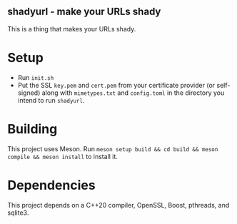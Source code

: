 shadyurl - make your URLs shady
-------------------------------
This is a thing that makes your URLs shady.

Setup
=====
* Run `init.sh`
* Put the SSL `key.pem` and `cert.pem` from your certificate provider (or self-signed) along with `mimetypes.txt` and `config.toml` in the directory you intend to run `shadyurl`.

Building
========
This project uses Meson. Run `meson setup build && cd build && meson compile && meson install` to install it.

Dependencies
============
This project depends on a C++20 compiler, OpenSSL, Boost, pthreads, and sqlite3.
